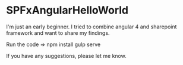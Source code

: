 # SPFxAngularHelloWorld

I'm just an early beginner. I tried to combine angular 4 and sharepoint framework and want to share my findings.

Run the code => npm install
                gulp serve
                
If you have any suggestions, please let me know.
